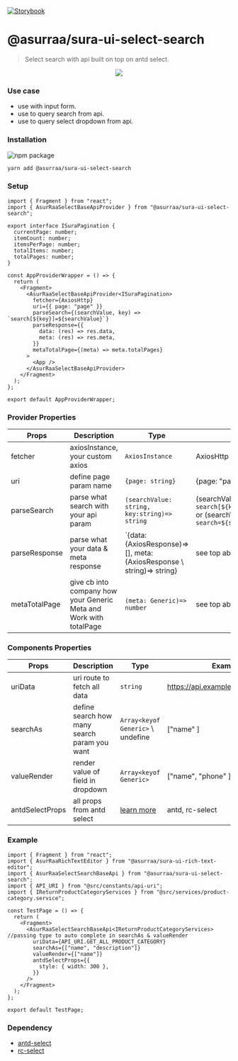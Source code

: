 [![Storybook](https://cdn.jsdelivr.net/gh/storybookjs/brand@master/badge/badge-storybook.svg)](https://asurraa.github.io/sura-ui/)

# @asurraa/sura-ui-select-search

> Select search with api built on top on antd select.

<p align="center">
  <img src="https://raw.githubusercontent.com/asurraa/sura-ui/master/packages/select-search/assets/Screen%20Shot%202021-07-26%20at%209.36.19%20PM.png" />
</p>

### Use case

- use with input form.
- use to query search from api.
- use to query select dropdown from api.

### Installation

![npm package](https://img.shields.io/npm/v/@asurraa/sura-ui-select-search?style=flat-square?style=flat-square)

```sh
yarn add @asurraa/sura-ui-select-search
```

### Setup

```tsx
import { Fragment } from "react";
import { AsurRaaSelectBaseApiProvider } from "@asurraa/sura-ui-select-search";

export interface ISuraPagination {
  currentPage: number;
  itemCount: number;
  itemsPerPage: number;
  totalItems: number;
  totalPages: number;
}

const AppProviderWrapper = () => {
  return (
    <Fragment>
      <AsurRaaSelectBaseApiProvider<ISuraPagination>
        fetcher={AxiosHttp}
        uri={{ page: "page" }}
        parseSearch={(searchValue, key) => `search[${key}]=${searchValue}`}
        parseResponse={{
          data: (res) => res.data,
          meta: (res) => res.meta,
        }}
        metaTotalPage={(meta) => meta.totalPages}
      >
        <App />
      </AsurRaaSelectBaseApiProvider>
    </Fragment>
  );
};

export default AppProviderWrapper;
```

### Provider Properties

| Props         | Description                                                        | Type                                                                   | Example                                                                                                |
| ------------- | ------------------------------------------------------------------ | ---------------------------------------------------------------------- | ------------------------------------------------------------------------------------------------------ |
| fetcher       | axiosInstance, your custom axios                                   | `AxiosInstance`                                                        | AxiosHttp                                                                                              |
| uri           | define page param name                                             | `{page: string}`                                                       | {page: "page"}                                                                                         |
| parseSearch   | parse what search with your api param                              | `(searchValue: string, key:string)=> string`                           | (searchValue, key) => `search[${key}]=${searchValue}` or (searchValue, key) => `search=${searchValue}` |
| parseResponse | parse what your data & meta response                               | `{data: (AxiosResponse)=> [], meta: (AxiosResponse \ string)=> string} | see top above :D                                                                                       |
| metaTotalPage | give cb into company how your Generic Meta and Work with totalPage | `(meta: Generic)=> number`                                             | see top above :D                                                                                       |

### Components Properties

| Props           | Description                                  | Type                                                | Example                             |
| --------------- | -------------------------------------------- | --------------------------------------------------- | ----------------------------------- |
| uriData         | uri route to fetch all data                  | `string`                                            | https://api.example.com/product/all |
| searchAs        | define search how many search param you want | `Array<keyof Generic>` \ undefine                   | ["name" ]                           |
| valueRender     | render value of field in dropdown            | `Array<keyof Generic>`                              | ["name", "phone" ]                  |
| antdSelectProps | all props from antd select                   | [learn more](https://ant.design/components/select/) | antd, rc-select                     |

### Example

```tsx
import { Fragment } from "react";
import { AsurRaaRichTextEditor } from "@asurraa/sura-ui-rich-text-editor";
import { AsurRaaSelectSearchBaseApi } from "@asurraa/sura-ui-select-search";
import { API_URI } from "@src/constants/api-uri";
import { IReturnProductCategoryServices } from "@src/services/product-category.service";

const TestPage = () => {
  return (
    <Fragment>
      <AsurRaaSelectSearchBaseApi<IReturnProductCategoryServices> //passing type to auto complete in searchAs & valueRender
        uriData={API_URI.GET_ALL_PRODUCT_CATEGORY}
        searchAs={["name", "description"]}
        valueRender={["name"]}
        antdSelectProps={{
          style: { width: 300 },
        }}
      />
    </Fragment>
  );
};

export default TestPage;
```

### Dependency

- [antd-select](https://ant.design/components/select/)
- [rc-select](https://github.com/react-component/select)
